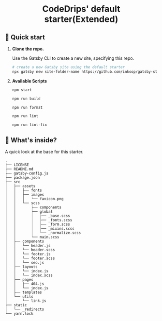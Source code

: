<h1 align="center">
  CodeDrips' default starter(Extended)
</h1>

## 🚀 Quick start

1.  **Clone the repo.**

    Use the Gatsby CLI to create a new site, specifying this repo.

    ```sh
    # create a new Gatsby site using the default starter
    npx gatsby new site-folder-name https://github.com/inkoop/gatsby-starter-codedrips
    ```

2. **Available Scripts**

    ```sh
    npm start
    ```
    ```sh
    npm run build
    ```
    ```sh
    npm run format
    ```
    ```sh
    npm run lint
    ```
    ```sh
    npm run lint-fix
    ```

## 🧐 What's inside?

A quick look at the base for this starter.

    .
    ├── LICENSE
    ├── README.md
    ├── gatsby-config.js
    ├── package.json
    ├── src
    │   ├── assets
    │   │   ├── fonts
    │   │   ├── images
    │   │   │   └── favicon.png
    │   │   └── scss
    │   │       ├── components
    │   │       ├── global
    │   │       │   ├── _base.scss
    │   │       │   ├── _fonts.scss
    │   │       │   ├── _form.scss
    │   │       │   ├── _mixins.scss
    │   │       │   └── _normalize.scss
    │   │       └── main.scss
    │   ├── components
    │   │   └── header.js
    │   │   └── header.scss
    │   │   └── footer.js
    │   │   └── footer.scss
    │   │   └── seo.js
    │   ├── layouts
    │   │   └── index.js
    │   │   └── index.scss
    │   ├── pages
    │   │   ├── 404.js
    │   │   └── index.js
    │   ├── templates
    │   └── utils
    │       └── link.js
    ├── static
    │   └── _redirects
    └── yarn.lock
